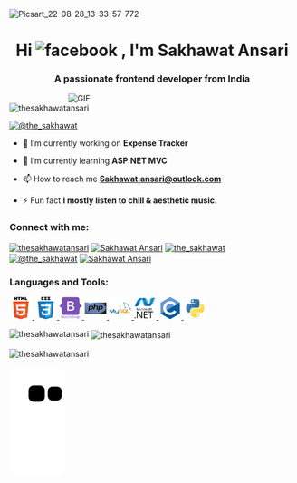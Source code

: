 ![Picsart_22-08-28_13-33-57-772](https://user-images.githubusercontent.com/86127098/187064323-3afa17ba-e1fc-432e-837c-332cd52ff62f.jpg)

<h1 align="center">Hi <img src='https://camo.githubusercontent.com/e8e7b06ecf583bc040eb60e44eb5b8e0ecc5421320a92929ce21522dbc34c891/68747470733a2f2f6d656469612e67697068792e636f6d2f6d656469612f6876524a434c467a6361737252346961377a2f67697068792e676966' alt='facebook' height='30px'> , I'm Sakhawat Ansari </h1>
<h3 align="center">A passionate frontend developer from India</h3>
<img align="right" alt="GIF" src="https://github.com/abhisheknaiidu/abhisheknaiidu/blob/master/code.gif?raw=true" width="400" />
<p align="left"> <img src="https://komarev.com/ghpvc/?username=thesakhawatansari&label=Profile%20views&color=0e75b6&style=flat" alt="thesakhawatansari" /> </p>

<p align="left"> <a href="https://twitter.com/@the_sakhawat" target="blank"><img src="https://img.shields.io/twitter/follow/@the_sakhawat?logo=twitter&style=for-the-badge" alt="@the_sakhawat" /></a> </p>

- 🔭 I’m currently working on **Expense Tracker**

- 🌱 I’m currently learning **ASP.NET MVC**

- 📫 How to reach me **Sakhawat.ansari@outlook.com**

- ⚡ Fun fact **I mostly listen to chill & aesthetic music.**

<h3 align="left">Connect with me:</h3>
<p align="left">
<a href="https://linkedin.com/in/thesakhawatansari" target="blank"><img align="center" src="https://raw.githubusercontent.com/rahuldkjain/github-profile-readme-generator/master/src/images/icons/Social/linked-in-alt.svg" alt="thesakhawatansari" height="30" width="40" /></a>
<a href="https://www.facebook.com/sakhawat.ansari2k" target="blank"><img align="center" src="https://raw.githubusercontent.com/rahuldkjain/github-profile-readme-generator/master/src/images/icons/Social/facebook.svg" alt="Sakhawat Ansari" height="30" width="40" /></a>
<a href="https://instagram.com/the_sakhawat" target="blank"><img align="center" src="https://raw.githubusercontent.com/rahuldkjain/github-profile-readme-generator/master/src/images/icons/Social/instagram.svg" alt="the_sakhawat" height="30" width="40" /></a>
<a href="https://twitter.com/@the_sakhawat" target="blank"><img align="center" src="https://raw.githubusercontent.com/rahuldkjain/github-profile-readme-generator/master/src/images/icons/Social/twitter.svg" alt="@the_sakhawat" height="30" width="40" /></a>
<a href="https://www.youtube.com/c/Sakhawat Ansari" target="blank"><img align="center" src="https://raw.githubusercontent.com/rahuldkjain/github-profile-readme-generator/master/src/images/icons/Social/youtube.svg" alt="Sakhawat Ansari" height="30" width="40" /></a>
</p>

<h3 align="left">Languages and Tools:</h3>
<p align="left">  
<a href="https://www.w3.org/html/" target="_blank" rel="noreferrer"> <img src="https://raw.githubusercontent.com/devicons/devicon/master/icons/html5/html5-original-wordmark.svg" alt="html5" width="40" height="40"/> </a>
<a href="https://www.w3schools.com/css/" target="_blank" rel="noreferrer"> <img src="https://raw.githubusercontent.com/devicons/devicon/master/icons/css3/css3-original-wordmark.svg" alt="css3" width="40" height="40"/> </a>     
<a href="https://getbootstrap.com" target="_blank" rel="noreferrer"> <img src="https://raw.githubusercontent.com/devicons/devicon/master/icons/bootstrap/bootstrap-plain-wordmark.svg" alt="bootstrap" width="40" height="40"/> </a>
<a href="https://www.php.net" target="_blank" rel="noreferrer"> <img src="https://raw.githubusercontent.com/devicons/devicon/master/icons/php/php-original.svg" alt="php" width="40" height="40"/> </a>
<a href="https://www.mysql.com/" target="_blank" rel="noreferrer"> <img src="https://raw.githubusercontent.com/devicons/devicon/master/icons/mysql/mysql-original-wordmark.svg" alt="mysql" width="40" height="40"/> </a> 
<a href="https://dotnet.microsoft.com/" target="_blank" rel="noreferrer"> <img src="https://raw.githubusercontent.com/devicons/devicon/master/icons/dot-net/dot-net-original-wordmark.svg" alt="dotnet" width="40" height="40"/> </a> 
<a href="https://www.cprogramming.com/" target="_blank" rel="noreferrer"> <img src="https://raw.githubusercontent.com/devicons/devicon/master/icons/c/c-original.svg" alt="c" width="40" height="40"/> </a>
<a href="https://www.python.org" target="_blank" rel="noreferrer"> <img src="https://raw.githubusercontent.com/devicons/devicon/master/icons/python/python-original.svg" alt="python" width="40" height="40"/> </a> </p>

<p><img align="left" src="https://github-readme-stats.vercel.app/api/top-langs?username=thesakhawatansari&show_icons=true&locale=en&layout=compact" alt="thesakhawatansari" /></p>

<p>&nbsp;<img align="center" src="https://github-readme-stats.vercel.app/api?username=thesakhawatansari&show_icons=true&locale=en" alt="thesakhawatansari" /></p>

<p><img align="center" src="https://github-readme-streak-stats.herokuapp.com/?user=thesakhawatansari&" alt="thesakhawatansari" /></p>

![Snake animation](https://github.com/rafaballerini/rafaballerini/blob/output/github-contribution-grid-snake.svg)
